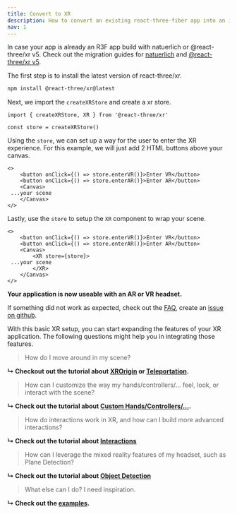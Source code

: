 ```yaml
---
title: Convert to XR
description: How to convert an existing react-three-fiber app into an interactive immersive experience.
nav: 1
---
```


In case your app is already an R3F app build with natuerlich or @react-three/xr v5. Check out the migration guides for [natuerlich](../migration/from-natuerlich.md) and [@react-three/xr v5](../migration/from-react-three-xr-5.md).

The first step is to install the latest version of react-three/xr.

```bash
npm install @react-three/xr@latest
```

Next, we import the `createXRStore` and create a xr store.

```tsx
import { createXRStore, XR } from '@react-three/xr'

const store = createXRStore()
```

Using the `store`, we can set up a way for the user to enter the XR experience. For this example, we will just add 2 HTML buttons above your canvas.

```tsx
<>
    <button onClick={() => store.enterVR()}>Enter VR</button>
    <button onClick={() => store.enterAR()}>Enter AR</button>
    <Canvas>
 ...your scene
    </Canvas>
</>
```

Lastly, use the `store` to setup the `XR` component to wrap your scene. 

```tsx
<>
    <button onClick={() => store.enterVR()}>Enter VR</button>
    <button onClick={() => store.enterAR()}>Enter AR</button>
    <Canvas>
        <XR store={store}>
 ...your scene
        </XR>
    </Canvas>
</>
```

**Your application is now useable with an AR or VR headset.**

If something did not work as expected, check out the [FAQ](../getting-started/faq.md), create an [issue on github](https://github.com/inspatial-labs/xr/issues).

With this basic XR setup, you can start expanding the features of your XR application. The following questions might help you in integrating those features. 

> How do I move around in my scene?

**↳ Checkout out the tutorial about [XROrigin](../tutorials/origin.md) or [Teleportation](../tutorials/teleport.md).**

> How can I customize the way my hands/controllers/... feel, look, or interact with the scene?

**↳ Check out the tutorial about [Custom Hands/Controllers/...](../tutorials/custom-inputs.md).**

> How do interactions work in XR, and how can I build more advanced interactions?

**↳ Check out the tutorial about [Interactions](../tutorials/interactions.md)**

> How can I leverage the mixed reality features of my headset, such as Plane Detection?

**↳ Check out the tutorial about [Object Detection](../tutorials/object-detection.md)**

> What else can I do? I need inspiration.

**↳ Check out the [examples](./examples.md).**

